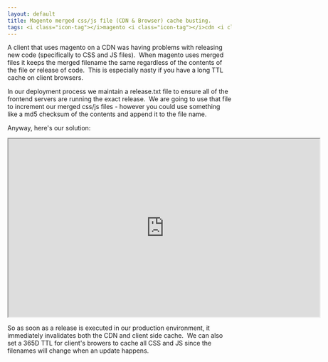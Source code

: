 ```yaml
---
layout: default
title: Magento merged css/js file (CDN & Browser) cache busting.
tags: <i class="icon-tag"></i>magento <i class="icon-tag"></i>cdn <i class="icon-tag"></i>cache
---
```

<p>A client that uses magento on a CDN was having problems with releasing new code (specifically to CSS and JS files). &nbsp;When magento uses merged files it keeps the merged filename the same regardless of the contents of the file or release of code. &nbsp;This is especially nasty if you have a long TTL cache on client browsers. &nbsp;</p>
<p>In our deployment process we maintain a release.txt file to ensure all of the frontend servers are running the exact release. &nbsp;We are going to use that file to increment our merged css/js files - however you could use something like a md5 checksum of the contents and append it to the file name. &nbsp;</p>
<p>Anyway, here's our solution:</p>
<p><iframe width="700" height="400" src="http://pastebin.com/embed_iframe.php?i=L7snsHLd"></iframe></p>
<p>So as soon as a release is executed in our production environment, it immediately invalidates both the CDN and client side cache. &nbsp;We can also set a 365D TTL for client's browers to cache all CSS and JS since the filenames will change when an update happens. &nbsp;</p>
